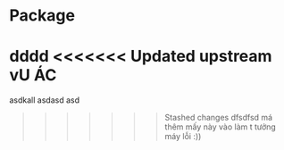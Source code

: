# Package
dddd
<<<<<<< Updated upstream
vU ÁC 
=======
asdkall
asdasd
asd
>>>>>>> Stashed changes
dfsdfsd
má thêm mấy này vào làm t tưởng máy lỗi :))
